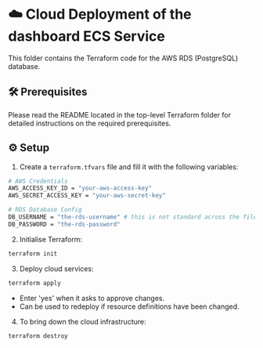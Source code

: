 # ☁️ Cloud Deployment of the dashboard ECS Service

This folder contains the Terraform code for the AWS RDS (PostgreSQL) database.

## 🛠️ Prerequisites

Please read the README located in the top-level Terraform folder for detailed instructions on the required prerequisites.

## ⚙️ Setup

1. Create a `terraform.tfvars` file and fill it with the following variables:
```bash
# AWS Credentials
AWS_ACCESS_KEY_ID = "your-aws-access-key"
AWS_SECRET_ACCESS_KEY = "your-aws-secret-key"

# RDS Database Config
DB_USERNAME = "the-rds-username" # this is not standard across the files - in the ETL iterator main.tf, it's DB_USER, in this folder's main.tf, it's DB_USERNAME - make this standard!
DB_PASSWORD = "the-rds-password"
```

2. Initialise Terraform:
```bash
terraform init
```

3. Deploy cloud services:
```bash
terraform apply
```
  - Enter 'yes' when it asks to approve changes.
  - Can be used to redeploy if resource definitions have been changed.

4. To bring down the cloud infrastructure:
```bash
terraform destroy
```